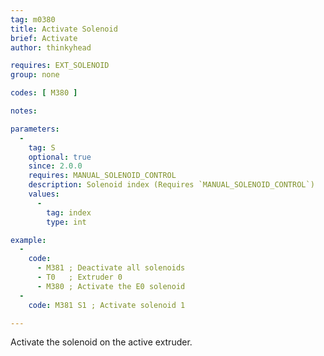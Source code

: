 ```yaml
---
tag: m0380
title: Activate Solenoid
brief: Activate
author: thinkyhead

requires: EXT_SOLENOID
group: none

codes: [ M380 ]

notes:

parameters:
  -
    tag: S
    optional: true
    since: 2.0.0
    requires: MANUAL_SOLENOID_CONTROL
    description: Solenoid index (Requires `MANUAL_SOLENOID_CONTROL`)
    values:
      -
        tag: index
        type: int

example:
  -
    code:
      - M381 ; Deactivate all solenoids
      - T0   ; Extruder 0
      - M380 ; Activate the E0 solenoid
  -
    code: M381 S1 ; Activate solenoid 1

---
```


Activate the solenoid on the active extruder.
